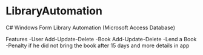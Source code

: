 # LibraryAutomation
C# Windows Form Library Automation
(Microsoft Access Database)

Features
-User Add-Update-Delete
-Book Add-Update-Delete
-Lend a Book
-Penalty if he did not bring the book after 15 days
and more details in app

